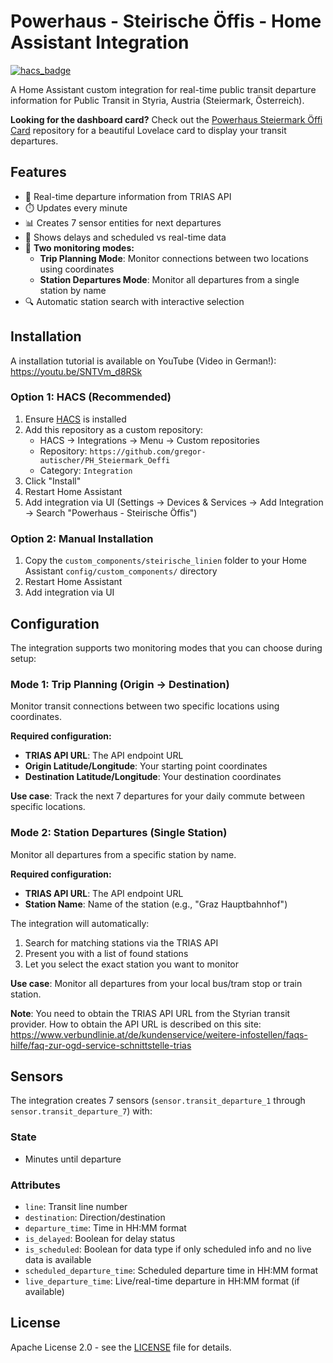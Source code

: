# Powerhaus - Steirische Öffis - Home Assistant Integration

[![hacs_badge](https://img.shields.io/badge/HACS-Custom-41BDF5.svg)](https://github.com/hacs/integration)

A Home Assistant custom integration for real-time public transit departure information for Public Transit in Styria, Austria (Steiermark, Österreich).

**Looking for the dashboard card?** Check out the [Powerhaus Steiermark Öffi Card](https://github.com/gregor-autischer/PH_Steiermark_Oeffi_Card) repository for a beautiful Lovelace card to display your transit departures.

## Features

- 🚌 Real-time departure information from TRIAS API
- ⏱️ Updates every minute
- 📊 Creates 7 sensor entities for next departures
- 🔔 Shows delays and scheduled vs real-time data
- 🔄 **Two monitoring modes:**
  - **Trip Planning Mode**: Monitor connections between two locations using coordinates
  - **Station Departures Mode**: Monitor all departures from a single station by name
- 🔍 Automatic station search with interactive selection

## Installation

A installation tutorial is available on YouTube (Video in German!): https://youtu.be/SNTVm_d8RSk

### Option 1: HACS (Recommended)

1. Ensure [HACS](https://hacs.xyz/) is installed
2. Add this repository as a custom repository:
   - HACS → Integrations → Menu → Custom repositories
   - Repository: `https://github.com/gregor-autischer/PH_Steiermark_Oeffi`
   - Category: `Integration`
3. Click "Install"
4. Restart Home Assistant
5. Add integration via UI (Settings → Devices & Services → Add Integration → Search "Powerhaus - Steirische Öffis")

### Option 2: Manual Installation

1. Copy the `custom_components/steirische_linien` folder to your Home Assistant `config/custom_components/` directory
2. Restart Home Assistant
3. Add integration via UI

## Configuration

The integration supports two monitoring modes that you can choose during setup:

### Mode 1: Trip Planning (Origin → Destination)
Monitor transit connections between two specific locations using coordinates.

**Required configuration:**
- **TRIAS API URL**: The API endpoint URL
- **Origin Latitude/Longitude**: Your starting point coordinates
- **Destination Latitude/Longitude**: Your destination coordinates

**Use case**: Track the next 7 departures for your daily commute between specific locations.

### Mode 2: Station Departures (Single Station)
Monitor all departures from a specific station by name.

**Required configuration:**
- **TRIAS API URL**: The API endpoint URL
- **Station Name**: Name of the station (e.g., "Graz Hauptbahnhof")

The integration will automatically:
1. Search for matching stations via the TRIAS API
2. Present you with a list of found stations
3. Let you select the exact station you want to monitor

**Use case**: Monitor all departures from your local bus/tram stop or train station.

**Note**: You need to obtain the TRIAS API URL from the Styrian transit provider. How to obtain the API URL is described on this site: https://www.verbundlinie.at/de/kundenservice/weitere-infostellen/faqs-hilfe/faq-zur-ogd-service-schnittstelle-trias

## Sensors

The integration creates 7 sensors (`sensor.transit_departure_1` through `sensor.transit_departure_7`) with:

### State
- Minutes until departure

### Attributes
- `line`: Transit line number
- `destination`: Direction/destination
- `departure_time`: Time in HH:MM format
- `is_delayed`: Boolean for delay status
- `is_scheduled`: Boolean for data type if only scheduled info and no live data is available
- `scheduled_departure_time`: Scheduled departure time in HH:MM format
- `live_departure_time`: Live/real-time departure in HH:MM format (if available)

## License

Apache License 2.0 - see the [LICENSE](LICENSE) file for details.
